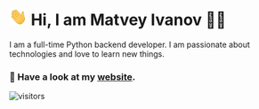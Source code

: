 
# <img src="https://raw.githubusercontent.com/ABSphreak/ABSphreak/master/gifs/Hi.gif" height="32px" width="32px"> Hi, I am Matvey Ivanov 👨‍💻

I am a full-time Python backend developer. I am passionate about technologies and love to learn new things.

### 🔭 Have a look at my [website](https://matveyivanov.com/).

![visitors](https://visitor-badge.glitch.me/badge?page_id=MatveyIvanov/matveyivanov)
